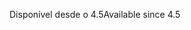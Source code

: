 <span data-ttu-id="29cb3-101">Disponível desde o 4.5</span><span class="sxs-lookup"><span data-stu-id="29cb3-101">Available since 4.5</span></span>